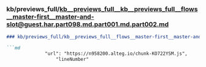 ### kb/previews_full/kb__previews_full__kb__previews_full__flows__master-first__master-and-slot@guest.har.part098.md.part001.md.part002.md

```md
### kb/previews_full/kb__previews_full__flows__master-first__master-and-slot@guest.har.part098.md.part001.md (part 002)

```md
              "url": "https://n958200.alteg.io/chunk-KO722YSM.js",
                  "lineNumber"
```

```

```
